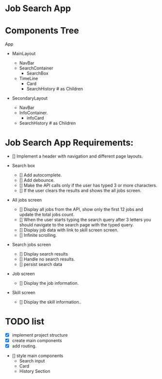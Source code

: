 # Job Search App

# Components Tree

App

- MainLayout

  - NavBar
  - SearchContainer
    - SearchBox
  - TimeLine
    - Card
    - SearchHistory # as Children

- SecondaryLayout
  - NavBar
  - InfoContainer.
    - infoCard
  - SearchHistory # as Children

# Job Search App Requirements:

- [] Implement a header with navigation and different page layouts.

- Search box

  - [] Add autocomplete.
  - [] Add debounce.
  - [] Make the API calls only if the user has typed 3 or more characters.
  - [] If the user clears the results and shows the all jobs screen.

- All jobs screen

  - [] Display all jobs from the API, show only the first 12 jobs and update the total jobs count.
  - [] When the user starts typing the search query after 3 letters you should navigate to the search page with the typed query.
  - [] Display job data with link to skill screen screen.
  - [] Infinite scrolling.

- Search jobs screen

  - [] Display search results
  - [] Handle no search results.
  - [] persist search data

- Job screen

  - [] Display the job information.

- Skill screen
  - [] Display the skill information..

# TODO list

- [x] implement project structure
- [x] create main components
- [x] add routing.
- [] style main components
  - Search input
  - Card
  - History Section
